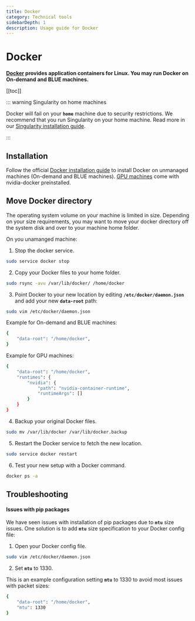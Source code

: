 ```yaml
---
title: Docker
category: Technical tools
sidebarDepth: 1
description: Usage guide for Docker
---
```


# Docker

**[Docker](https://docs.docker.com/engine/install/ubuntu/) provides application containers for Linux. You may run Docker on On-demand and BLUE machines.**

[[toc]]

::: warning Singularity on home machines

Docker will fail on your **`home`** machine due to security restrictions. We recommend that you run Singularity on your home machine. Read more in our [Singularity installation guide](/do-science/tools/technical-tools/singularity/).

:::


## Installation

Follow the official [Docker installation guide](https://docs.docker.com/engine/install/ubuntu/) to install Docker on unmanaged machines (On-demand and BLUE machines). [GPU machines](/do-science/tools/technical-tools/gpu/) come with nvidia-docker preinstalled.



## Move Docker directory

The operating system volume on your machine is limited in size. Depending on your size requirements, you may want to move your docker directory off the system disk and over to your machine home folder.

On you unamanged machine: 

1. Stop the docker service.

```bash
sudo service docker stop
```

2. Copy your Docker files to your home folder. 
 
```bash
sudo rsync -avu /var/lib/docker/ /home/docker
```

3. Point Docker to your new location by editing **`/etc/docker/daemon.json`** and add your new **`data-root`** path:

```bash
sudo vim /etc/docker/daemon.json
```

Example for On-demand and BLUE machines:

```bash
{
    "data-root": "/home/docker",
}
```

Example for GPU machines:

```bash
{
    "data-root": "/home/docker",
    "runtimes": {
        "nvidia": {
            "path": "nvidia-container-runtime",
            "runtimeArgs": []
        }
    }
}
```

4. Backup your original Docker files.

```bash
sudo mv /var/lib/docker /var/lib/docker.backup
```

5. Restart the Docker service to fetch the new location.

```bash
sudo service docker restart
```

6. Test your new setup with a Docker command.

```bash
docker ps -a
```

## Troubleshooting

#### Issues with pip packages

We have seen issues with installation of pip packages due to **`mtu`** size issues. One solution is to add **`mtu`** size specification to your Docker config file: 

1. Open your Docker config file.

```bash
sudo vim /etc/docker/daemon.json
```

2. Set **`mtu`** to 1330.

This is an example configuration setting **`mtu`** to 1330 to avoid most issues with packet sizes:

```bash
{
    "data-root": "/home/docker",
    "mtu": 1330
}
```


